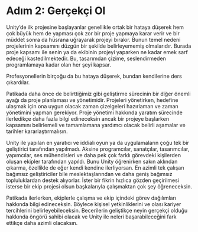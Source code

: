 # Adım 2: Gerçekçi Ol

Unity’de ilk projesine başlayanlar genellikle ortak bir hataya düşerek hem çok büyük hem de yapması çok zor bir proje yapmaya karar verir ve bir müddet sonra da hüsrana uğrayarak projeyi bırakır. Bunun temel nedeni projelerinin kapsamını düzgün bir şekilde belirleyememiş olmalarıdır. Burada proje kapsamı ile senin ya da ekibinin projeyi yaparken ne kadar emek sarf edeceği kastedilmektedir. Bu, tasarımdan çizime, seslendirmeden programlamaya kadar olan her şeyi kapsar.

Profesyonellerin birçoğu da bu hataya düşerek, bundan kendilerine ders çıkardılar.

Patikada daha önce de belirttiğimiz gibi geliştirme sürecinin bir diğer önemli ayağı da proje planlaması ve yönetimidir. Projeleri yönetirken, hedefine ulaşmak için ona uygun olacak zaman çizelgeleri hazırlaman ve zaman yönetimini yapman gerekiyor. Proje yönetimi hakkında yaratım sürecinde ilerledikçe daha fazla bilgi edineceksin ancak bir projeye başlarken kapsamını belirlemeli ve tamamlamana yardımcı olacak belirli aşamalar ve tarihler kararlaştırmalısın.

Unity ile yapılan en yaratıcı ve iddialı oyun ya da uygulamaların çoğu tek bir geliştirici tarafından yapılmadı. Aksine programcılar, sanatçılar, tasarımcılar, yapımcılar, ses mühendisleri ve daha pek çok farklı görevdeki kişilerden oluşan ekipler tarafından yapıldı. Bunu Unity öğrenirken sakın aklından çıkarma, özellikle de eğer kendi kendine ilerliyorsan. En azimli tek çalışan bağımsız geliştiriciler bile meslektaşlarından ve daha geniş bağımsız topluluklardan destek alıyorlar. İster bir fikrin hızlıca gözden geçirilmesi isterse bir ekip projesi olsun başkalarıyla çalışmaktan çok şey öğreneceksin.

Patikada ilerlerken, ekiplerle çalışma ve ekip içindeki görev dağılımları hakkında bilgi edineceksin. Böylece kişisel yetkinliklerini ve olası kariyer tercihlerini belirleyebileceksin. Becerilerin geliştikçe neyin gerçekçi olduğu hakkında öngörü sahibi olacak ve Unity ile neleri başarabileceğini fark ettikçe daha azimli olacaksın.

